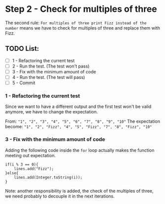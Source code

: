 # Step 2 - Check for multiples of three

The second rule: `For multiples of three print Fizz instead of the number` means we have to check for multiples of three and replace them with Fizz.

## TODO List:
- [ ] 1 - Refactoring the current test
- [ ] 2 - Run the test. (The test won't pass)
- [ ] 3 - Fix with the minimum amount of code
- [ ] 4 - Run the test. (The test will pass)
- [ ] 5 - Commit

### 1 - Refactoring the current test

Since we want to have a different output and the first test won't be valid anymore, we have to change the expectation.

From:
`"1", "2", "3", "4", "5", "6", "7", "8", "9", "10"`
The expectation become:
`"1", "2", "Fizz", "4", "5", "Fizz", "7", "8", "Fizz", "10"`

### 3 - Fix with the minimum amount of code

Adding the following code inside the `for` loop actually makes the function meeting out expectation. 
```
if(i % 3 == 0){
    lines.add("Fizz");
}else{
    lines.add(Integer.toString(i));
}
```

Note: another responsibility is added, the check of the multiples of three, we need probably to decouple it in the next iterations.
